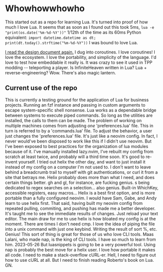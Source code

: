 # Whowhowwhowho

This started out as a repo for learning Lua.
It's turned into proof of how much I love Lua.
It seems that as soon as I found out this took 5ms,
`lua -e "print(os.date('%m-%d-%Y'))"`
1/12th of the time as its 60ms Python equivalent:
`import datetime.datetime as dt; print(dt.today().strftime("%m-%d-%Y"))`
I was bound to love Lua.

[I read the design document again.]()
I dug into coroutines.
I love coroutines!
I love the ecosystem.
I love the portability, and simplicity of the language.
I'd love to test how embeddable it really is.
It was crazy to see it used in TPP modding -- teleporting a player.
Is InfiniteHeaven written in Lua?
Lua + reverse-engineering?
Wow.
There's also magic lantern.

## Current use of the repo

This is currently a testing ground for the application of Lua for business projects.
Running an fzf instance and passing in custom arguments to escape system-specific shell nonsense.
Lua works as a dependable bridge between systems to execute piped commands.
So long as the utilities are installed, the calls to them can be made.
The problem of working on multiple machines comes from adjusting *one* 'preferences.lua' file.
This in turn is referred to by a 'commands.lua' file.
To adjust the behavior, a user just changes the 'preferences.lua' file.
It's just like a neovim config.
In fact, I never would've been disposed to work like this if I didn't use neovim.
But I've been exposed to best practices for the organization of lua modules because of it.
I've manually installed lazy.nvim, I've rebuilt my config from scratch at least twice, and probably will a third time soon.
It's good to re-invent yourself.
I tried out helix the other day, and want to just install it instead of my config on a computer I'm not used to.
I don't want to leave behind a breadcrumb trail to myself with git authentications, or curl it from a site that betrays me.
Helix probably does more than what I need, and does certain things better.
gh and gl, for instance, are fucking genius.
s being dedicated to regex searches on a selection... also genius.
Built-in WhichKey, accessible registers, easy macros...
Helix is a best first option, and is more portable than a fully configured neovim.
I would have Sam, Gabe, and Andy learn to use helix first.
That said, having built my neovim config from repeated pulling, commiting, and pushing has made me a better developer.
It's taught me to see the immediate results of changes.
Just reload your text editor.
The main draw for me to use helix is how bloated my config is at the moment.
There are times I don't need cmp.
I love the idea of piping the file into a unix command with just one keybind.
Writing the result of sort %, etc.
Genius!
This sort of thing is great for those of us who love CLI tools.
Maas Lalani, who made nap, is the king of CLI tools.
I have so much to learn from him.
2023-05-26
But luasnippets is going to be a very powerful tool.
Using nap is probably the best move for a helix user.
I love how portable it makes all code.
I need to make a stack-overflow cURL-er.
Hell, I need to figure out how to use cURL at all.
But I need to finish reading Roberto's book on Lua.
GN.
